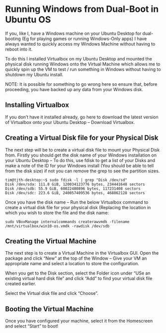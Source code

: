 # Running Windows from Dual-Boot in Ubuntu OS

If you, like I, have a Windows machine on your Ubuntu Desktop for dual-booting (Eg for playing games or running Windows-Only apps) I have always wanted to quickly access my Windows Machine without having to reboot into it.

To do this I installed Virtualbox on my Ubuntu Desktop and mounted the physical disk running Windows onto the Virtual Machine which allows me to quickly spin up the VM to test / run something in Windows without having to shutdown my Ubuntu install.

NOTE: It is possible for something to go wrong here so ensure that, before proceeding, you have backed up any data from your Windows disk. 

## Installing Virtualbox
If you don’t have it installed already, go here to download the latest version of Virtualbox onto your Ubuntu Desktop – Download Virtualbox.

## Creating a Virtual Disk file for your Physical Disk
The next step will be to create a virtual disk file to mount your Physical Disk from. Firstly you should get the disk name of your Windows installation on your Ubuntu Desktop – To do this, use fdisk to get a list of your Disks and make a note of the ID for your Windows install (You should be able to tell from the disk size) if not you can remove the grep to see the partition sizes.

```
tim@tjth-desktop:~$ sudo fdisk -l | grep "Disk /dev/sd"
Disk /dev/sda: 111.8 GiB, 120034123776 bytes, 234441648 sectors
Disk /dev/sdb: 55.9 GiB, 60022480896 bytes, 117231408 sectors
Disk /dev/sdc: 223.6 GiB, 240057409536 bytes, 468862128 sectors
```

Once you have the disk name – Run the below Virtualbox command to create a virtual disk file for your physical disk (Replacing the location in which you wish to store the file and the disk name:

```
sudo VBoxManage internalcommands createrawvmdk -filename /mnt/virtualbox/win10-os.vmdk -rawdisk /dev/sdb
```

## Creating the Virtual Machine
The next step is to create a Virtual Machine in the Virtualbox GUI. Open the package and click “New” at the top of the Window – Give your VM an appropriate name and select a location to store the configuration.

When you get to the Disk section, select the Folder icon under “USe an existing virtual hard disk file” and click “Add” to find your virtual disk file created earlier.

Select the Virtual disk file and click “Choose”.

## Booting the Virtual Machine
Once you have configured your machine, select it from the Homescreen and select “Start” to boot!